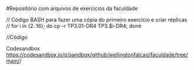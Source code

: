 #Repositório com arquivos de exercicios da faculdade


// Código BASH para fazer uma cópia do primeiro exercício e criar réplicas
// for i in {2..16}; do cp -r TP3.01-DR4 TP3.$i-DR4; done


//Código

Codesandbox
https://codesandbox.io/p/sandbox/github/wellingtonfalcao/faculdade/tree/main/<materia>/<exercicio>